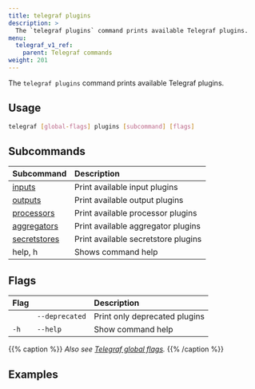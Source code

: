 ```yaml
---
title: telegraf plugins
description: >
  The `telegraf plugins` command prints available Telegraf plugins.
menu:
  telegraf_v1_ref:
    parent: Telegraf commands
weight: 201
---
```


The `telegraf plugins` command prints available Telegraf plugins.

## Usage

```sh
telegraf [global-flags] plugins [subcommand] [flags]
```

## Subcommands

| Subcommand                                                  | Description                         |
| :---------------------------------------------------------- | :---------------------------------- |
| [inputs](/telegraf/v1/commands/plugins/inputs/)             | Print available input plugins       |
| [outputs](/telegraf/v1/commands/plugins/outputs/)           | Print available output plugins      |
| [processors](/telegraf/v1/commands/plugins/processors/)     | Print available processor plugins   |
| [aggregators](/telegraf/v1/commands/plugins/aggregators/)   | Print available aggregator plugins  |
| [secretstores](/telegraf/v1/commands/plugins/secretstores/) | Print available secretstore plugins |
| help, h                                                     | Shows command help                  |

## Flags

| Flag |                | Description                   |
| :--- | :------------- | :---------------------------- |
|      | `--deprecated` | Print only deprecated plugins |
| `-h` | `--help`       | Show command help             |

{{% caption %}}
_Also see [Telegraf global flags](/telegraf/v1/commands/#telegraf-global-flags)._
{{% /caption %}}

## Examples

